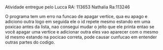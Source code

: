Atividade entregue pelo Lucca RA: 113653 
Nathalia Ra:113246

O programa tem um erro na funcao de apagar vertice, qua eu apago e adiciono outra logo em seguida ele o id repete mesmo estando em uma poxicao antes da lista, nao consegui mudar o jeito que ele printa entao se você apagar uma vertice e adicionar
outra eles vao aparecer com o mesmo id mesmo estando na pocicao correta, pode causar cunfucao em entender outras partes do codigo.
